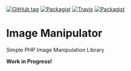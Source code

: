 [![GitHub tag](https://img.shields.io/packagist/v/devtronic/image-manipulator.svg)](https://github.com/Devtronic/image-manipulator)
[![Packagist](https://img.shields.io/packagist/l/devtronic/image-manipulator.svg)](https://github.com/Devtronic/image-manipulator/blob/master/LICENSE)
[![Travis](https://img.shields.io/travis/Devtronic/image-manipulator.svg)](https://travis-ci.org/Devtronic/image-manipulator/)
[![Packagist](https://img.shields.io/packagist/dt/devtronic/image-manipulator.svg)](https://github.com/Devtronic/image-manipulator)

# Image Manipulator
Simple PHP Image Manipulation Library

**Work in Progress!**